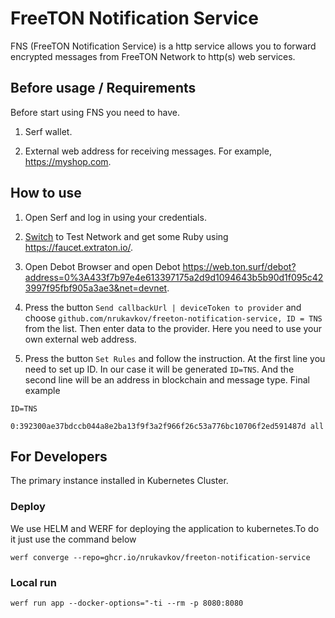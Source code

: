 # FreeTON Notification Service

FNS (FreeTON Notification Service) is a http service allows you to forward encrypted messages from FreeTON Network to http(s) web services.

## Before usage / Requirements

Before start using FNS you need to have.

1. Serf wallet.

2. External web address for receiving messages. For example, https://myshop.com.

## How to use

1. Open Serf and log in using your credentials.

2. [Switch](https://help.ton.surf/ru-RU/support/solutions/articles/77000267280-%D0%9E%D1%81%D0%BD%D0%BE%D0%B2%D0%BD%D0%B0%D1%8F-%D0%B8-%D1%82%D0%B5%D1%81%D1%82%D0%BE%D0%B2%D0%B0%D1%8F-%D1%81%D0%B5%D1%82%D0%B8-mainnet-devnet-) to Test Network and get some Ruby using https://faucet.extraton.io/. 

3. Open Debot Browser and open Debot https://web.ton.surf/debot?address=0%3A433f7b97e4e613397175a2d9d1094643b5b90d1f095c423997f95fbf905a3ae3&net=devnet.

4. Press the button `Send callbackUrl | deviceToken to provider` and choose `github.com/nrukavkov/freeton-notification-service, ID = TNS` from the list. Then enter data to the provider. Here you need to use your own external web address.

5. Press the button `Set Rules` and follow the instruction. At the first line you need to set up ID. In our case it will be generated `ID=TNS`. And the second line will be an address in blockchain and message type. Final example

```
ID=TNS

0:392300ae37bdccb044a8e2ba13f9f3a2f966f26c53a776bc10706f2ed591487d all
```

## For Developers

The primary instance installed in Kubernetes Cluster.

### Deploy

We use HELM and WERF for deploying the application to kubernetes.To do it just use the command below

```werf converge --repo=ghcr.io/nrukavkov/freeton-notification-service```

### Local run

```werf run app --docker-options="-ti --rm -p 8080:8080```

